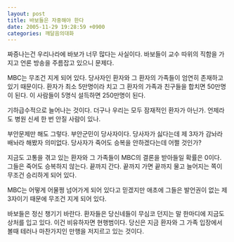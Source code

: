 ```yaml
---
layout: post
title: 바보들은 자중해야 한다
date: 2005-11-29 19:28:59 +0900
categories: 깨달음의대화
---
```

짜증나는건 우리나라에 바보가 너무 많다는 사실이다. 바보들이 교수 따위의 직함을 가지고 언론 방송을 주름잡고 있으니 문제다. 
  

  
MBC는 무조건 지게 되어 있다. 당사자인 환자와 그 환자의 가족들이 엄연히 존재하고 있기 때문이다. 환자가 최소 5만명이라 치고 그 환자의 가족과 친구들을 합치면 50만명이 된다. 이 사람들이 5명식 설득하면 250만명이 된다. 
  

  
기하급수적으로 늘어나는 것이다. 더구나 우리는 모두 잠재적인 환자가 아닌가. 언제라도 병원 신세 한 번 안질 사람이 있나.
  

  
부안문제만 해도 그렇다. 부안군민이 당사자이다. 당사자가 싫다는데 제 3자가 감놔라 배놔라 해봤자 의미없다. 당사자가 죽어도 승복을 안하겠다는데 어쩔 것인가? 
  

  
지금도 고통을 겪고 있는 환자와 그 가족들이 MBC의 결론을 받아들일 확률은 0이다. 그들은 죽어도 승복하지 않는다. 끝까지 간다. 끝까지 가면 끝까지 물고 늘어지는 쪽이 무조건 승리하게 되어 있다. 
  

  
MBC는 어떻게 어물쩡 넘어가게 되어 있다고 믿겠지만 애초에 그들은 발언권이 없는 제 3자이기 때문에 무조건 지게 되어 있다. 
  

  
바보들은 정신 챙기기 바란다. 환자들은 당신네들이 무심코 던지는 말 한마디에 지금도 상처를 입고 있다. 이건 비유하자면 현행범이다. 당신은 지금 환자와 그 가족 입장에서 볼때 테러나 마찬가지인 만행을 저지르고 있는 것이다.